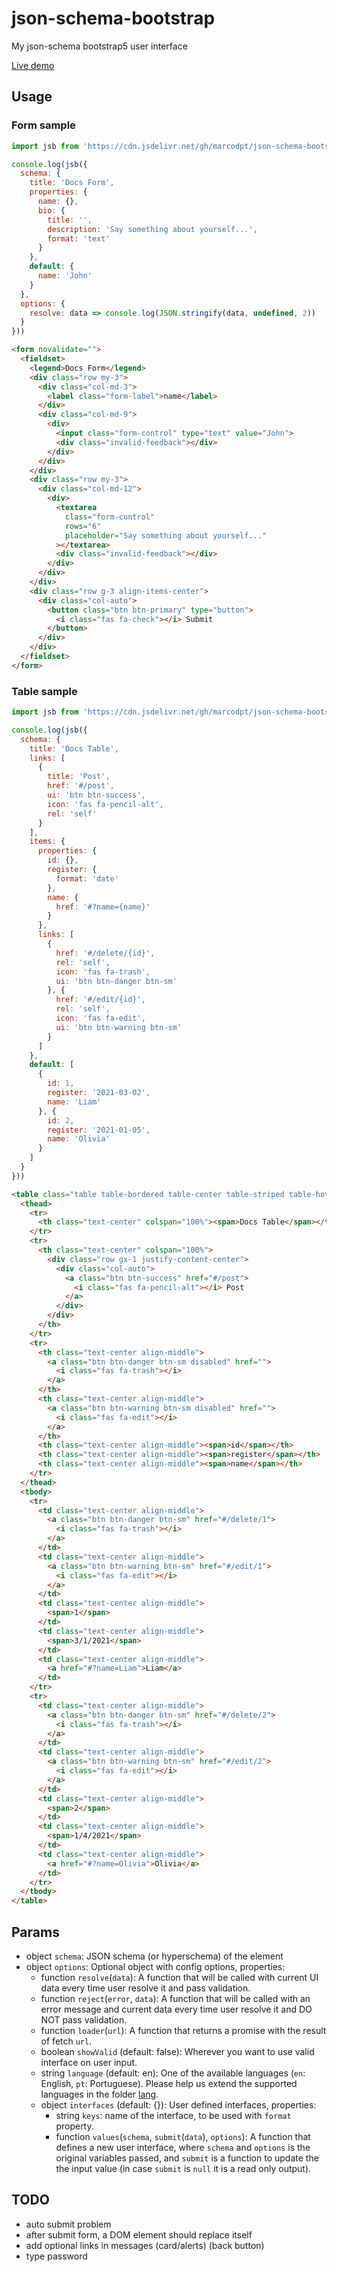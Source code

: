 # json-schema-bootstrap
My json-schema bootstrap5 user interface

[Live demo](https://marcodpt.github.io/h/?url=https%3A%2F%2Fcdn.jsdelivr.net%2Fgh%2Fmarcodpt%2Fjson-schema-bootstrap%2Fsamples.js)

## Usage
### Form sample
```js
import jsb from 'https://cdn.jsdelivr.net/gh/marcodpt/json-schema-bootstrap/index.js'

console.log(jsb({
  schema: {
    title: 'Docs Form',
    properties: {
      name: {},
      bio: {
        title: '',
        description: 'Say something about yourself...',
        format: 'text'
      }
    },
    default: {
      name: 'John'
    }
  },
  options: {
    resolve: data => console.log(JSON.stringify(data, undefined, 2))
  }
}))
```

```html
<form novalidate="">
  <fieldset>
    <legend>Docs Form</legend>
    <div class="row my-3">
      <div class="col-md-3">
        <label class="form-label">name</label>
      </div>
      <div class="col-md-9">
        <div>
          <input class="form-control" type="text" value="John">
          <div class="invalid-feedback"></div>
        </div>
      </div>
    </div>
    <div class="row my-3">
      <div class="col-md-12">
        <div>
          <textarea
            class="form-control"
            rows="6"
            placeholder="Say something about yourself..."
          ></textarea>
          <div class="invalid-feedback"></div>
        </div>
      </div>
    </div>
    <div class="row g-3 align-items-center">
      <div class="col-auto">
        <button class="btn btn-primary" type="button">
          <i class="fas fa-check"></i> Submit
        </button>
      </div>
    </div>
  </fieldset>
</form>
```

### Table sample
```js
import jsb from 'https://cdn.jsdelivr.net/gh/marcodpt/json-schema-bootstrap/index.js'

console.log(jsb({
  schema: {
    title: 'Docs Table',
    links: [
      {
        title: 'Post',
        href: '#/post',
        ui: 'btn btn-success',
        icon: 'fas fa-pencil-alt',
        rel: 'self'
      }
    ],
    items: {
      properties: {
        id: {},
        register: {
          format: 'date'
        },
        name: {
          href: '#?name={name}'
        }
      },
      links: [
        {
          href: '#/delete/{id}',
          rel: 'self',
          icon: 'fas fa-trash',
          ui: 'btn btn-danger btn-sm'
        }, {
          href: '#/edit/{id}',
          rel: 'self',
          icon: 'fas fa-edit',
          ui: 'btn btn-warning btn-sm'
        }
      ]
    },
    default: [
      {
        id: 1,
        register: '2021-03-02',
        name: 'Liam' 
      }, {
        id: 2,
        register: '2021-01-05',
        name: 'Olivia'
      }
    ]
  }
}))
```

```html
<table class="table table-bordered table-center table-striped table-hover">
  <thead>
    <tr>
      <th class="text-center" colspan="100%"><span>Docs Table</span></th>
    </tr>
    <tr>
      <th class="text-center" colspan="100%">
        <div class="row gx-1 justify-content-center">
          <div class="col-auto">
            <a class="btn btn-success" href="#/post">
              <i class="fas fa-pencil-alt"></i> Post
            </a>
          </div>
        </div>
      </th>
    </tr>
    <tr>
      <th class="text-center align-middle">
        <a class="btn btn-danger btn-sm disabled" href="">
          <i class="fas fa-trash"></i>
        </a>
      </th>
      <th class="text-center align-middle">
        <a class="btn btn-warning btn-sm disabled" href="">
          <i class="fas fa-edit"></i>
        </a>
      </th>
      <th class="text-center align-middle"><span>id</span></th>
      <th class="text-center align-middle"><span>register</span></th>
      <th class="text-center align-middle"><span>name</span></th>
    </tr>
  </thead>
  <tbody>
    <tr>
      <td class="text-center align-middle">
        <a class="btn btn-danger btn-sm" href="#/delete/1">
          <i class="fas fa-trash"></i>
        </a>
      </td>
      <td class="text-center align-middle">
        <a class="btn btn-warning btn-sm" href="#/edit/1">
          <i class="fas fa-edit"></i>
        </a>
      </td>
      <td class="text-center align-middle">
        <span>1</span>
      </td>
      <td class="text-center align-middle">
        <span>3/1/2021</span>
      </td>
      <td class="text-center align-middle">
        <a href="#?name=Liam">Liam</a>
      </td>
    </tr>
    <tr>
      <td class="text-center align-middle">
        <a class="btn btn-danger btn-sm" href="#/delete/2">
          <i class="fas fa-trash"></i>
        </a>
      </td>
      <td class="text-center align-middle">
        <a class="btn btn-warning btn-sm" href="#/edit/2">
          <i class="fas fa-edit"></i>
        </a>
      </td>
      <td class="text-center align-middle">
        <span>2</span>
      </td>
      <td class="text-center align-middle">
        <span>1/4/2021</span>
      </td>
      <td class="text-center align-middle">
        <a href="#?name=Olivia">Olivia</a>
      </td>
    </tr>
  </tbody>
</table>
```

## Params
 - object `schema`: JSON schema (or hyperschema) of the element
 - object `options`: Optional object with config options, properties:
   - function `resolve`(`data`): A function that will be called with current 
      UI data every time user resolve it and pass validation.
   - function `reject`(`error`, `data`): A function that will be called with
      an error message and current data every time user resolve it and DO NOT
      pass validation.
   - function `loader`(`url`): A function that returns a promise with the
      result of fetch `url`.
   - boolean `showValid` (default: false): Wherever you want to use valid
      interface on user input.
   - string `language` (default: en): One of the available languages
      (`en`: English, `pt`: Portuguese). Please help us extend the supported 
      languages in the folder [lang](https://github.com/marcodpt/json-schema-bootstrap/tree/main/lang).
   - object `interfaces` (default: {}): User defined interfaces, properties:
     - string `keys`: name of the interface, to be used with `format` property.
     - function `values`(`schema`, `submit`(`data`), `options`): A function
      that defines a new user interface, where `schema` and `options` is the
      original variables passed, and `submit` is a function to update the
      the input value (in case `submit` is `null` it is a read only output).

## TODO
 - auto submit problem
 - after submit form, a DOM element should replace itself
 - add optional links in messages (card/alerts) (back button)
 - type password
